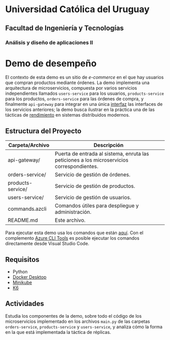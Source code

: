 # Universidad Católica del Uruguay

## Facultad de Ingeniería y Tecnologías

### Análisis y diseño de aplicaciones II

# Demo de desempeño

El contexto de esta demo es un sitio de *e-commerce* en el que hay usuarios que
compran productos mediante órdenes. La demo implementa una arquitectura de
microservicios, compuesta por varios servicios independientes llamados
`users-service` para los usuarios, `products-service` para los productos,
`orders-service` para las órdenes de compra, y finalmente `api-gateway` para
integrar en una única
[interfaz](https://github.com/ucudal/ANDIS_Conceptos/blob/main/4_Conceptos/4_Interfaz.md)
las interfaces de los servicios anteriores; la demo busca ilustrar en la
práctica una de las tácticas de
[rendimiento](https://github.com/ucudal/ANDIS_Conceptos/blob/main/4_Conceptos/4_Rendimiento.md)
en sistemas distribuidos modernos.

## Estructura del Proyecto

| Carpeta/Archivo      | Descripción                                      |
|----------------------|--------------------------------------------------|
| api-gateway/         | Puerta de entrada al sistema, enruta las peticiones a los microservicios correspondientes. |
| orders-service/      | Servicio de gestión de órdenes.                  |
| products-service/    | Servicio de gestión de productos.                |
| users-service/       | Servicio de gestión de usuarios.                 |
| commands.azcli       | Comandos útiles para despliegue y administración.|
| README.md            | Este archivo.                                    |

Para ejecutar esta demo usa los comandos que están [aquí](./commands.azcli). Con
el complemento [Azure CLI
Tools](https://marketplace.visualstudio.com/items?itemName=ms-vscode.azurecli)
es posible ejecutar los comandos directamente desde Visual Studio Code.

## Requisitos

- Python
- [Docker Desktop](https://docs.docker.com/desktop/)
- [Minikube](https://minikube.sigs.k8s.io/docs/start/)
- [K6](https://k6.io)

## Actividades

Estudia los componentes de la demo, sobre todo el código de los microservicios
implementado en los archivos `main.py` de las carpetas `orders-service`,
`products-service` y `users-service`, y analiza cómo la forma en la que está
implementada la táctica de réplicas.

